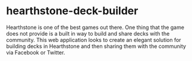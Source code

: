 # hearthstone-deck-builder
Hearthstone is one of the best games out there. One thing that the game does not provide is a built in way to build and share decks with the community. This web application looks to create an elegant solution for building decks in Hearthstone and then sharing them with the community via Facebook or Twitter.

